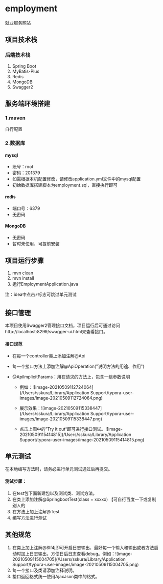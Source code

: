 # employment
就业服务网站



## 项目技术栈

### 后端技术栈

1. Spring Boot
2. MyBatis-Plus
3. Redis
4. MongoDB
5. Swagger2



## 服务端环境搭建

### 1.maven

自行配置

### 2.数据库

#### mysql

- 账号：root 
- 密码：201379
- 如需根据本机配置修改，请修改application.yml文件中的mysql配置
- 初始数据库搭建脚本为employment.sql，直接执行即可

#### redis

- 端口号：6379
- 无密码

#### MongoDB

- 无密码
- 暂时未使用，可提前安装



## 项目运行步骤

1. mvn clean
2. mvn install
3. 运行EmploymentApplication.java

注：idea中点击⚡️标志可跳过单元测试



## 接口管理

本项目使用Swagger2管理接口文档，项目运行后可通过访问http://localhost:8299/swagger-ui.html来查看接口。

#### 接口规范

- 在每一个controller类上添加注解@Api

- 每一个接口方法上添加注解@ApiOperation("说明方法的用途、作用")

- @ApiImplicitParams：用在请求的方法上，包含一组参数说明

  - 例如：![image-20210509112724064](/Users/sskura/Library/Application Support/typora-user-images/image-20210509112724064.png)

  - 展示效果：![image-20210509115338447](/Users/sskura/Library/Application Support/typora-user-images/image-20210509115338447.png)

  - 点击上图中的”Try it out“即可进行接口测试。![image-20210509115414815](/Users/sskura/Library/Application Support/typora-user-images/image-20210509115414815.png)

    





## 单元测试

在本地编写方法时，请务必进行单元测试通过后再提交。

#### 测试步骤：

1. 在test包下面新建包以及测试类、测试方法。
2. 在类上添加注解@SpringbootTest(class = xxxxx)  【可自行百度一下或复制别人的
3. 在方法上加上注解@Test
4. 编写方法进行测试



## 其他规范

1. 在类上加上注解@Slf4j即可开启日志输出，最好每一个输入和输出或者方法启动时加上日志输出，方便日后日志查看debug。例如：![image-20210509115004705](/Users/sskura/Library/Application Support/typora-user-images/image-20210509115004705.png)
2. 每一个接口及类请添加注释说明。
3. 接口返回格式统一使用AjaxJson类中的格式。
